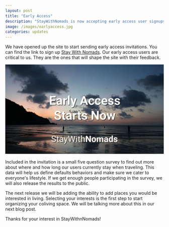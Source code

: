 ```yaml
---
layout: post
title: "Early Access"
description: "StayWithNomads is now accepting early access user signups."
image: /images/earlyaccess.jpg
categories: updates
---
```


We have opened up the site to start sending early access invitations. You can find the link to sign up [Stay With Nomads](https://www.staywithnomads.com/?s=blog). Our early access users are critical to us. They are the ones that will shape the site with their feedback.

![StayWithNomads EarlyAccess](/images/earlyaccess.jpg)

Included in the invitation is a small five question survey to find out more about where and how long our users currently stay when traveling. This data will help us define defaults behaviors and make sure we cater to everyone's lifestyle. If we get enough people participating in the survey, we will also release the results to the public.

The next release we will be adding the ability to add places you would be interested in living. Selecting your interests is the first step to start organizing your coliving space. We will be talking more about this in our next blog post.

Thanks for your interest in StayWithnNomads!
